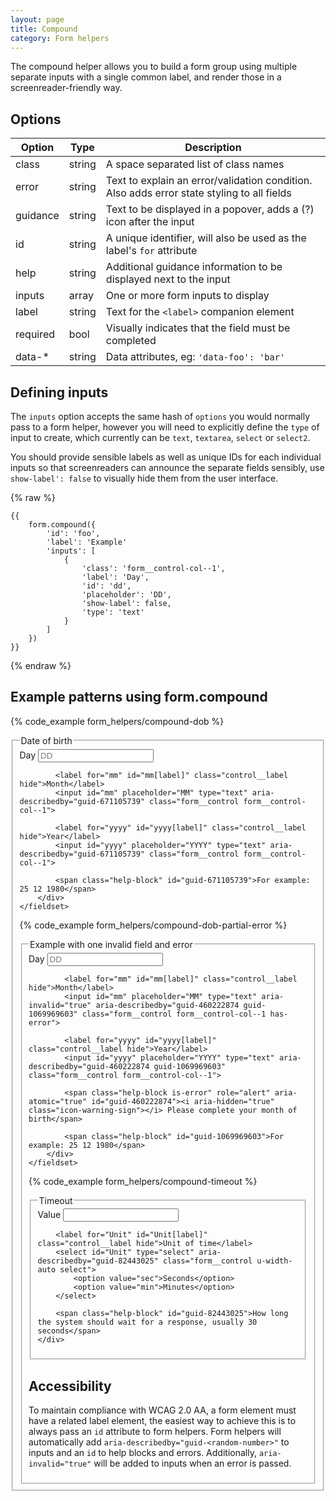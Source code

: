 ```yaml
---
layout: page
title: Compound
category: Form helpers
---
```


The compound helper allows you to build a form group using multiple separate inputs with a single common label, and render those in a screenreader-friendly way.

## Options

Option     | Type   | Description
---------- | ------ | ----------------------------------------------------
class      | string | A space separated list of class names
error      | string | Text to explain an error/validation condition. Also adds error state styling to all fields
guidance   | string | Text to be displayed in a popover, adds a (?) icon after the input
id         | string | A unique identifier, will also be used as the label's `for` attribute
help       | string | Additional guidance information to be displayed next to the input
inputs     | array  | One or more form inputs to display
label      | string | Text for the `<label>` companion element
required   | bool   | Visually indicates that the field must be completed
data-*     | string | Data attributes, eg: `'data-foo': 'bar'`

<h2>Defining inputs</h2>

The `inputs` option accepts the same hash of `options` you would normally pass to a form helper, however you will need to explicitly define the `type` of input to create, which currently can be `text`, `textarea`, `select` or `select2`.

You should provide sensible labels as well as unique IDs for each individual inputs so that screenreaders can announce the separate fields sensibly, use `show-label': false` to visually hide them from the user interface.

{% raw %}
```twig
{{
    form.compound({
        'id': 'foo',
        'label': 'Example'
        'inputs': [
            {
                'class': 'form__control-col--1',
                'label': 'Day',
                'id': 'dd',
                'placeholder': 'DD',
                'show-label': false,
                'type': 'text'
            }
        ]
    })
}}
```
{% endraw %}

## Example patterns using form.compound

{% code_example form_helpers/compound-dob %}

<div class="pulsar-example form">
    <fieldset id="bar" class="form__group form__group--compound">
        <legend class="control__label" id="bar[label]">Date of birth</legend>
        <div class="controls">
            <label for="dd" id="dd[label]" class="control__label hide">Day</label>
            <input id="dd" placeholder="DD" type="text" aria-describedby="guid-671105739" class="form__control form__control-col--1">

            <label for="mm" id="mm[label]" class="control__label hide">Month</label>
            <input id="mm" placeholder="MM" type="text" aria-describedby="guid-671105739" class="form__control form__control-col--1">

            <label for="yyyy" id="yyyy[label]" class="control__label hide">Year</label>
            <input id="yyyy" placeholder="YYYY" type="text" aria-describedby="guid-671105739" class="form__control form__control-col--1">

            <span class="help-block" id="guid-671105739">For example: 25 12 1980</span>
        </div>
    </fieldset>
</div>

{% code_example form_helpers/compound-dob-partial-error %}

<div class="pulsar-example form">
    <fieldset id="bar" class="form__group form__group--compound has-error form__group--partial-state">
        <legend class="control__label" id="comp-10[label]">Example with one invalid field and error </legend>
        <div class="controls">
            <label for="dd" id="dd[label]" class="control__label hide">Day</label>
            <input id="dd" placeholder="DD" type="text" aria-describedby="guid-460222874 guid-1069969603" class="form__control form__control-col--1">

            <label for="mm" id="mm[label]" class="control__label hide">Month</label>
            <input id="mm" placeholder="MM" type="text" aria-invalid="true" aria-describedby="guid-460222874 guid-1069969603" class="form__control form__control-col--1 has-error">

            <label for="yyyy" id="yyyy[label]" class="control__label hide">Year</label>
            <input id="yyyy" placeholder="YYYY" type="text" aria-describedby="guid-460222874 guid-1069969603" class="form__control form__control-col--1">

            <span class="help-block is-error" role="alert" aria-atomic="true" id="guid-460222874"><i aria-hidden="true" class="icon-warning-sign"></i> Please complete your month of birth</span>

            <span class="help-block" id="guid-1069969603">For example: 25 12 1980</span>
        </div>
    </fieldset>
</div>

{% code_example form_helpers/compound-timeout %}

<div class="pulsar-example form">
<fieldset id="foo" class="form__group form__group--compound">
    <legend class="control__label" id="foo[label]">Timeout</legend>
    <div class="controls">
        <label for="value" id="value[label]" class="control__label hide">Value</label>
        <input id="value" maxlength="3" type="text" aria-describedby="guid-82443025" class="form__control form__control-col--1">

        <label for="Unit" id="Unit[label]" class="control__label hide">Unit of time</label>
        <select id="Unit" type="select" aria-describedby="guid-82443025" class="form__control u-width-auto select">
            <option value="sec">Seconds</option>
            <option value="min">Minutes</option>
        </select>

        <span class="help-block" id="guid-82443025">How long the system should wait for a response, usually 30 seconds</span>
    </div>
</fieldset>
</div>

## Accessibility

To maintain compliance with WCAG 2.0 AA, a form element must have a related label element, the easiest way to achieve this is to always pass an `id` attribute to form helpers. Form helpers will automatically add `aria-describedby="guid-<random-number>"` to inputs and an `id` to help blocks and errors. Additionally, `aria-invalid="true"` will be added to inputs when an error is passed.
